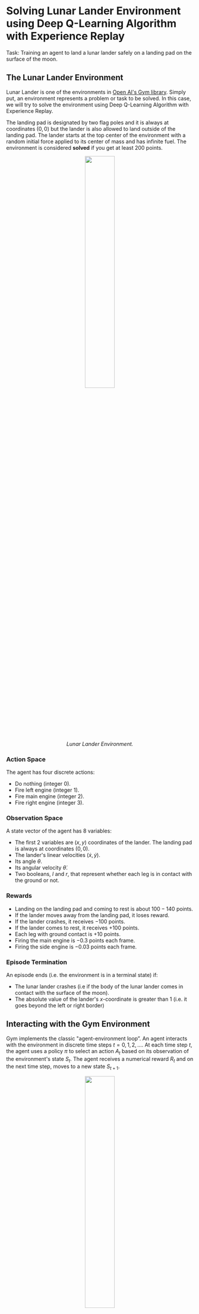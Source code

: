 # Solving Lunar Lander Environment using Deep Q-Learning Algorithm with Experience Replay
Task: Training an agent to land a lunar lander safely on a landing pad on the surface of the moon.
## The Lunar Lander Environment

Lunar Lander is one of the environments in [Open AI's Gym library](https://www.gymlibrary.dev/). Simply put, an environment represents a problem or task to be solved. In this case, we will try to solve the environment using Deep Q-Learning Algorithm with Experience Replay.

The landing pad is designated by two flag poles and it is always at coordinates $(0,0)$ but the lander is also allowed to land outside of the landing pad. The lander starts at the top center of the environment with a random initial force applied to its center of mass and has infinite fuel. The environment is considered <b>solved</b> if you get at least $200$ points.


<p align="center">
    <img src="images/lunar_lander.gif" width=40%>
</p>
<p align="center"><i>Lunar Lander Environment.</i></p>

### Action Space
The agent has four discrete actions:
- Do nothing (integer $0$).
- Fire left engine (integer $1$).
- Fire main engine (integer $2$).
- Fire right engine (integer $3$).

### Observation Space
A state vector of the agent has $8$ variables:
- The first $2$ variables are $(x, y)$ coordinates of the lander. The landing pad is always at coordinates $(0,0)$.
- The lander's linear velocities $(\dot x,\dot y)$.
- Its angle $\theta$.
- Its angular velocity $\dot \theta$.
- Two booleans, $l$ and $r$, that represent whether each leg is in contact with the ground or not.

### Rewards
- Landing on the landing pad and coming to rest is about $100-140$ points.
- If the lander moves away from the landing pad, it loses reward. 
- If the lander crashes, it receives $-100$ points.
- If the lander comes to rest, it receives $+100$ points.
- Each leg with ground contact is $+10$ points.
- Firing the main engine is $-0.3$ points each frame.
- Firing the side engine is $-0.03$ points each frame.

### Episode Termination
An episode ends (i.e. the environment is in a terminal state) if:
- The lunar lander crashes (i.e if the body of the lunar lander comes in contact with the surface of the moon).
- The absolute value of the lander's $x$-coordinate is greater than $1$ (i.e. it goes beyond the left or right border)

## Interacting with the Gym Environment
Gym implements the classic "agent-environment loop”. An agent interacts with the environment in discrete time steps $t = 0,1,2,...$. At each time step $t$, the agent uses a policy $\pi$ to select an action $A_t$ based on its observation of the environment's state $S_t$. The agent receives a numerical reward $R_t$ and on the next time step, moves to a new state $S_{t+1}$.

<p align="center"><img src = "images/AE_loop.png" width = 40%></p>
<p align="center"><i>Agent-Environment Loop Formalism.</i></p>

## Deep Q-Learning
We denote that Q^*(s,a) is the optimal action-value function of Q(s,a). In this case, the state space is continuous so it is practically
impossible to explore the entire state-action space. Consequently, this also makes it practically impossible to gradually estimate Q(s,a) until it converges to Q^*(s,a).

We denote that $Q^*(s,a)$ is the optimal action-value function of $Q(s,a)$. 

In this case, the state space is continuous so it is practically impossible to explore the entire state-action space. Consequently, this also makes it practically impossible to gradually estimate $Q(s,a)$ until it converges to $Q^*(s,a)$.

In the Deep $Q$-Learning, we solve this problem by using a neural network to estimate the action-value function $Q(s,a)\approx Q^*(s,a)$. We call this neural network a $Q$-Network and it can be trained by adjusting its weights at each iteration to minimize the mean-squared error in the Bellman equation. Here is the Bellman equation:
$$Q(s, a) = R(s) + \gamma \max_{a'} Q(s', a')$$
There's a couple of techniques that can be employed to avoid instabilities when using neural networks in reinforcement learning to estimate action-value functions. These techniques consist of using a ***Target Network*** and ***Experience Replay***. We will explore these two techniques in the following sections.

### Target Network
We can train the $Q$-Network by adjusting its weights at each iteration to minimize the mean-squared error in the Bellman equation, where the target values are given by:

$$
y = R + \gamma \max_{a'}Q(s',a';w)
$$

where $w$ are the weights of the $Q$-Network. This means that we are adjusting the weights $w$ at each iteration to minimize the following error:

$$
\overbrace{\underbrace{R + \gamma \max_{a'}Q(s',a'; w)}_{\rm {y~target}} - Q(s,a;w)}^{\rm {Error}}
$$

Notice that this forms a problem because the $y$ target is changing on every iteration. Having a constantly moving target can lead to oscillations and instabilities. To avoid this, we can create
a separate neural network for generating the $y$ targets. We call this separate neural network the **target $\hat Q$-Network** and it will have the same architecture as the original $Q$-Network. By using the target $\hat Q$-Network, the above error becomes:

$$
\overbrace{\underbrace{R + \gamma \max_{a'}\hat{Q}(s',a'; w^-)}_{\rm {y~target}} - Q(s,a;w)}^{\rm {Error}}
$$

where $w^-$ and $w$ are the weights the target $\hat Q$-Network and $Q$-Network, respectively.

In practice, we will use the following algorithm: every $C$ time steps we will use the $\hat Q$-Network to generate the $y$ targets and update the weights of the target $\hat Q$-Network using the weights of the $Q$-Network. We will update the weights $w^-$ of the the target $\hat Q$-Network using a **soft update**. This means that we will update the weights $w^-$ using the following rule:
 
$$
w^-\leftarrow \tau w + (1 - \tau) w^-
$$

where $\tau\ll 1$. By using the soft update, we are ensuring that the target values, $y$, change slowly, which greatly improves the stability of our learning algorithm.

### Experience Replay
When an agent interacts with the environment, the states, actions, and rewards the agent experiences are sequential by nature. If the agent tries to learn from these consecutive experiences it can run into problems due to the strong correlations between them. To avoid this, we employ a technique known as **Experience Replay** to generate uncorrelated experiences for training our agent. Experience replay consists of: 
- Storing the agent's experiences (i.e the states, actions, and rewards the agent receives) in a memory buffer
- Sampling a random mini-batch of experiences from the buffer to do the learning. 

The experience tuples $(S_t, A_t, R_t, S_{t+1})$ will be added to the memory buffer at each time step as the agent interacts with the environment.


## Deep Q-Learning Algorithm with Experience Replay

<p align="center"><img src = "images/deep_q_algorithm.png" width = 90% style = "border: thin silver solid; padding: 0px"></p>
<p align="center"><i>Deep Q-Learning with Experience Replay.</i></p>

## Installation
Run the command `conda create --name <your_env> --file requirements.txt`

## Training
To train the agent, activate the Anaconda environment and run the command `python main.py` in the terminal. The result will look similar to this:

<p align="center"><img src = "images/training_time.png" width = 100% style = "border: thin silver solid; padding: 0px"></p>
<p align="center"><i>Total Training Time.</i></p>

You should ignore the warnings in the image above and focus on the main information. This environment is solved in $867$ episodes with the total point average of $205.57$ points ($\geq 200$ points) and the total training time is about $10.67$ minutes

After the training is finished, the model will be saved in `./models/` so we can see the results in `./videos/lunar_lander.mp4` and the moving average of total points through episodes in `./images/moving_average.png`

## Results
- The moving average plot
<p align="center"><img src = "images/moving_average.png" width = 60% style = "border: thin silver solid; padding: 0px"></p>
<p align="center"><i>The Moving Average of Total Points through Episodes.</i></p>


- An example of failing to land on the surface of the Moon.

https://user-images.githubusercontent.com/53143545/200273404-8717d2b5-3bda-4f7b-a7c1-30cf6936a1e6.mp4

- An example of successfully landing on the surface of the Moon.

https://user-images.githubusercontent.com/53143545/200273261-cf42491e-15f1-4c72-8615-dc6e0bd2e1a5.mp4



